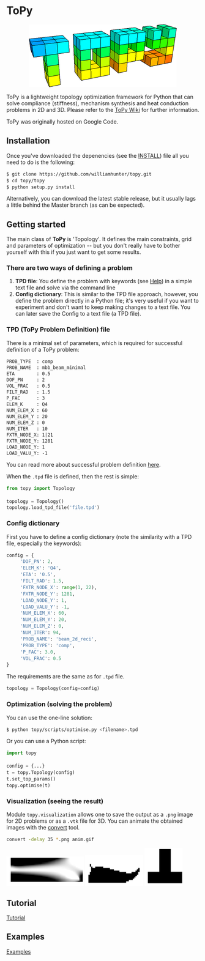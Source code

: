 # ToPy
<div align="center">
	<img src="./src/ToPy_logo.png">
</div>

ToPy is a lightweight topology optimization framework for Python that can solve
compliance (stiffness), mechanism synthesis and heat conduction problems in 2D and 3D.
Please refer to the [ToPy Wiki](https://github.com/williamhunter/topy/wiki) for further information.

ToPy was originally hosted on Google Code.

## Installation
Once you've downloaded the depenencies (see the [INSTALL](https://github.com/williamhunter/topy/blob/master/INSTALL.md))
file all you need to do is the following:

```bash
$ git clone https://github.com/williamhunter/topy.git
$ cd topy/topy
$ python setup.py install
```

Alternatively, you can download the latest stable release, but it usually lags
a little behind the Master branch (as can be expected).

## Getting started
The main class of **ToPy** is 'Topology'. It defines the main constraints,
grid and parameters of optimization -- but you don't really have to bother
yourself with this if you just want to get some results.

### There are two ways of defining a problem
1. **TPD file**: You define the problem with keywords
(see [Help](https://github.com/williamhunter/topy/wiki/Help)) in a simple text file and solve via the command line
2. **Config dictionary**: This is similar to the TPD file approach, however,
you define the problem directly in a Python file; it's very useful if you want to
experiment and don't want to keep making changes to a text file.
You can later save the Config to a text file (a TPD file).

### TPD (**T**oPy **P**roblem **D**efinition) file
There is a minimal set of parameters, which is required for successful definition of a ToPy problem:
```
PROB_TYPE  : comp
PROB_NAME  : mbb_beam_minimal
ETA        : 0.5
DOF_PN     : 2
VOL_FRAC   : 0.5
FILT_RAD   : 1.5
P_FAC      : 3
ELEM_K     : Q4
NUM_ELEM_X : 60
NUM_ELEM_Y : 20
NUM_ELEM_Z : 0
NUM_ITER   : 10
FXTR_NODE_X: 1|21
FXTR_NODE_Y: 1281
LOAD_NODE_Y: 1
LOAD_VALU_Y: -1
```
You can read more about successful problem definition [here](https://github.com/williamhunter/topy/tree/master/templates).

When the `.tpd` file is defined, then the rest is simple:

```python
from topy import Topology

topology = Topology()
topology.load_tpd_file('file.tpd')
```

### Config dictionary
First you have to define a config dictionary (note the similarity with a TPD
file, especially the keywords):

```Python
config = {
     'DOF_PN': 2,
     'ELEM_K': 'Q4',
     'ETA': '0.5',
     'FILT_RAD': 1.5,
     'FXTR_NODE_X': range(1, 22),
     'FXTR_NODE_Y': 1281,
     'LOAD_NODE_Y': 1,
     'LOAD_VALU_Y': -1,
     'NUM_ELEM_X': 60,
     'NUM_ELEM_Y': 20,
     'NUM_ELEM_Z': 0,
     'NUM_ITER': 94,
     'PROB_NAME': 'beam_2d_reci',
     'PROB_TYPE': 'comp',
     'P_FAC': 3.0,
     'VOL_FRAC': 0.5
}
```
The requirements are the same as for `.tpd` file.

```Python
topology = Topology(config=config)
```
### Optimization (solving the problem)

You can use the one-line solution:

```bash
$ python topy/scripts/optimise.py <filename>.tpd
```

Or you can use a Python script:

```Python
import topy

config = {...}
t = topy.Topology(config)
t.set_top_params()
topy.optimise(t)
```

### Visualization (seeing the result)
Module `topy.visualization` allows one to save the output as a `.png` image for 2D problems or as a `.vtk` file for 3D. You can animate the obtained images with
the [convert](https://www.imagemagick.org/script/convert.php) tool.

```bash
convert -delay 35 *.png anim.gif
```

<div align="left">
	<img src="./src/beam_2d_reci_gsf.gif" width=40%>
	<img src="./src/inverter_2d_eta03.gif" width=30%>
	<img src="./src/t-piece_2d_Q4_eta04_gsf.gif" width=20%>
</div>

## Tutorial
[Tutorial](https://github.com/williamhunter/topy/wiki/Tutorial)

## Examples
[Examples](https://github.com/williamhunter/topy/wiki/Examples)
